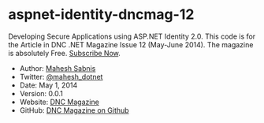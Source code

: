 aspnet-identity-dncmag-12
=========================

Developing Secure Applications using ASP.NET Identity 2.0. This code is for the Article in DNC .NET Magazine Issue 12 (May-June 2014). The magazine is absolutely Free. [Subscribe Now](http://www.dotnetcurry.com/magazine).


* Author: [Mahesh Sabnis](http://www.dotnetcurry.com/Author.aspx?AuthorName=Mahesh%20Sabnis)
* Twitter: [@mahesh_dotnet](http://www.twitter.com/raj_kba)
* Date: May 1, 2014
* Version: 0.0.1
* Website: [DNC Magazine](http://www.dotnetcurry.com/magazine)
* GitHub: [DNC Magazine on Github](https://github.com/dotnetcurry/wpf-data-binding-features-dncmag-11)
